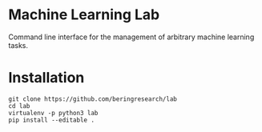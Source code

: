 # Machine Learning Lab
Command line interface for the management of arbitrary machine learning tasks.

# Installation
```
git clone https://github.com/beringresearch/lab
cd lab
virtualenv -p python3 lab
pip install --editable .
```